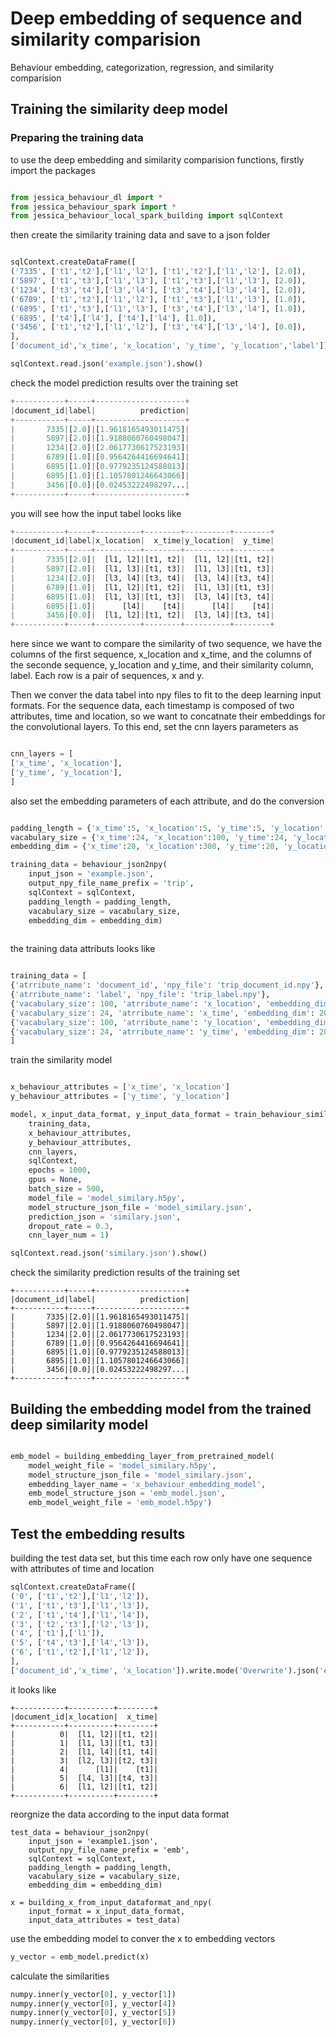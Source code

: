 # Deep embedding of sequence and similarity comparision

Behaviour embedding, categorization, regression, and similarity comparision

## Training the similarity deep model

### Preparing the training data

to use the deep embedding and similarity comparision functions, firstly import the packages

```python

from jessica_behaviour_dl import *
from jessica_behaviour_spark import * 
from jessica_behaviour_local_spark_building import sqlContext

```

then create the similarity training data and save to a json folder


```python

sqlContext.createDataFrame([
('7335', ['t1','t2'],['l1','l2'], ['t1','t2'],['l1','l2'], [2.0]),
('5897', ['t1','t3'],['l1','l3'], ['t1','t3'],['l1','l3'], [2.0]),
('1234', ['t3','t4'],['l3','l4'], ['t3','t4'],['l3','l4'], [2.0]),
('6789', ['t1','t2'],['l1','l2'], ['t1','t3'],['l1','l3'], [1.0]),
('6895', ['t1','t3'],['l1','l3'], ['t3','t4'],['l3','l4'], [1.0]),
('6895', ['t4'],['l4'], ['t4'],['l4'], [1.0]),
('3456', ['t1','t2'],['l1','l2'], ['t3','t4'],['l3','l4'], [0.0]),
],
['document_id','x_time', 'x_location', 'y_time', 'y_location','label']).write.mode('Overwrite').json('example.json')

sqlContext.read.json('example.json').show()
```

check the model prediction results over the training set

```python
+-----------+-----+--------------------+
|document_id|label|          prediction|
+-----------+-----+--------------------+
|       7335|[2.0]|[1.9618165493011475]|
|       5897|[2.0]|[1.9188060760498047]|
|       1234|[2.0]|[2.0617730617523193]|
|       6789|[1.0]|[0.9564264416694641]|
|       6895|[1.0]|[0.9779235124588013]|
|       6895|[1.0]|[1.1057801246643066]|
|       3456|[0.0]|[0.02453222498297...|
+-----------+-----+--------------------+
```

you will see how the input tabel looks like

```python
+-----------+-----+----------+--------+----------+--------+
|document_id|label|x_location|  x_time|y_location|  y_time|
+-----------+-----+----------+--------+----------+--------+
|       7335|[2.0]|  [l1, l2]|[t1, t2]|  [l1, l2]|[t1, t2]|
|       5897|[2.0]|  [l1, l3]|[t1, t3]|  [l1, l3]|[t1, t3]|
|       1234|[2.0]|  [l3, l4]|[t3, t4]|  [l3, l4]|[t3, t4]|
|       6789|[1.0]|  [l1, l2]|[t1, t2]|  [l1, l3]|[t1, t3]|
|       6895|[1.0]|  [l1, l3]|[t1, t3]|  [l3, l4]|[t3, t4]|
|       6895|[1.0]|      [l4]|    [t4]|      [l4]|    [t4]|
|       3456|[0.0]|  [l1, l2]|[t1, t2]|  [l3, l4]|[t3, t4]|
+-----------+-----+----------+--------+----------+--------+
```

here since we want to compare the similarity of two sequence, we have the columns of the first sequence, x_location and x_time, and the columns of the seconde sequence, y_location and y_time, and their similarity column, label. Each row is a pair of sequences, x and y.

Then we conver the data tabel into npy files to fit to the deep learning input formats. For the sequence data, each timestamp is composed of two attributes, time and location, so we want to concatnate their embeddings for the convolutional layers. To this end, set the cnn layers parameters as 

```python 

cnn_layers = [
['x_time', 'x_location'],
['y_time', 'y_location'],
]
```

also set the embedding parameters of each attribute, and do the conversion

```python

padding_length = {'x_time':5, 'x_location':5, 'y_time':5, 'y_location':5}
vacabulary_size = {'x_time':24, 'x_location':100, 'y_time':24, 'y_location':100}
embedding_dim = {'x_time':20, 'x_location':300, 'y_time':20, 'y_location':300}

training_data = behaviour_json2npy(
	input_json = 'example.json',
	output_npy_file_name_prefix = 'trip',
	sqlContext = sqlContext,
	padding_length = padding_length,
	vacabulary_size = vacabulary_size,
	embedding_dim = embedding_dim)
  
  ```
  
  the training data attributs looks like 
  
  ```python
 
 training_data = [
{'atrribute_name': 'document_id', 'npy_file': 'trip_document_id.npy'}, 
{'atrribute_name': 'label', 'npy_file': 'trip_label.npy'}, 
{'vacabulary_size': 100, 'atrribute_name': 'x_location', 'embedding_dim': 300, 'npy_file': 'trip_x_location.npy', 'padding_length': 5}, 
{'vacabulary_size': 24, 'atrribute_name': 'x_time', 'embedding_dim': 20, 'npy_file': 'trip_x_time.npy', 'padding_length': 5}, 
{'vacabulary_size': 100, 'atrribute_name': 'y_location', 'embedding_dim': 300, 'npy_file': 'trip_y_location.npy', 'padding_length': 5}, 
{'vacabulary_size': 24, 'atrribute_name': 'y_time', 'embedding_dim': 20, 'npy_file': 'trip_y_time.npy', 'padding_length': 5}
]

```

train the similarity model 

```python

x_behaviour_attributes = ['x_time', 'x_location']
y_behaviour_attributes = ['y_time', 'y_location']

model, x_input_data_format, y_input_data_format = train_behaviour_similary_model(
	training_data,
	x_behaviour_attributes,
	y_behaviour_attributes,
	cnn_layers,
	sqlContext,
	epochs = 1000,
	gpus = None,
	batch_size = 500,
	model_file = 'model_similary.h5py',
	model_structure_json_file = 'model_similary.json',
	prediction_json = 'similary.json',
	dropout_rate = 0.3,
	cnn_layer_num = 1)

sqlContext.read.json('similary.json').show()
```

check the similarity prediction results of the training set

```
+-----------+-----+--------------------+
|document_id|label|          prediction|
+-----------+-----+--------------------+
|       7335|[2.0]|[1.9618165493011475]|
|       5897|[2.0]|[1.9188060760498047]|
|       1234|[2.0]|[2.0617730617523193]|
|       6789|[1.0]|[0.9564264416694641]|
|       6895|[1.0]|[0.9779235124588013]|
|       6895|[1.0]|[1.1057801246643066]|
|       3456|[0.0]|[0.02453222498297...|
+-----------+-----+--------------------+
```

## Building the embedding model from the trained deep similarity model

```python

emb_model = building_embedding_layer_from_pretrained_model(
	model_weight_file = 'model_similary.h5py',
	model_structure_json_file = 'model_similary.json',
	embedding_layer_name = 'x_behaviour_embedding_model',
	emb_model_structure_json = 'emb_model.json',
	emb_model_weight_file = 'emb_model.h5py')
```

## Test the embedding results

building the test data set, but this time each row only have one sequence with attributes of time and location

```python
sqlContext.createDataFrame([
('0', ['t1','t2'],['l1','l2']),
('1', ['t1','t3'],['l1','l3']),
('2', ['t1','t4'],['l1','l4']),
('3', ['t2','t3'],['l2','l3']),
('4', ['t1'],['l1']),
('5', ['t4','t3'],['l4','l3']),
('6', ['t1','t2'],['l1','l2']),
],
['document_id','x_time', 'x_location']).write.mode('Overwrite').json('example1.json')
```

it looks like 

```
+-----------+----------+--------+
|document_id|x_location|  x_time|
+-----------+----------+--------+
|          0|  [l1, l2]|[t1, t2]|
|          1|  [l1, l3]|[t1, t3]|
|          2|  [l1, l4]|[t1, t4]|
|          3|  [l2, l3]|[t2, t3]|
|          4|      [l1]|    [t1]|
|          5|  [l4, l3]|[t4, t3]|
|          6|  [l1, l2]|[t1, t2]|
+-----------+----------+--------+
```

reorgnize the data according to the input data format

```
test_data = behaviour_json2npy(
	input_json = 'example1.json',
	output_npy_file_name_prefix = 'emb',
	sqlContext = sqlContext,
	padding_length = padding_length,
	vacabulary_size = vacabulary_size,
	embedding_dim = embedding_dim)

x = building_x_from_input_dataformat_and_npy(
	input_format = x_input_data_format,
	input_data_attributes = test_data)
```

use the embedding model to conver the x to embedding vectors

```python
y_vector = emb_model.predict(x)
```


calculate the similarities

```python
numpy.inner(y_vector[0], y_vector[1])
numpy.inner(y_vector[0], y_vector[4])
numpy.inner(y_vector[0], y_vector[5])
numpy.inner(y_vector[0], y_vector[6])
```
